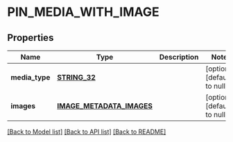 # PIN_MEDIA_WITH_IMAGE

## Properties
Name | Type | Description | Notes
------------ | ------------- | ------------- | -------------
**media_type** | [**STRING_32**](STRING_32.md) |  | [optional] [default to null]
**images** | [**IMAGE_METADATA_IMAGES**](ImageMetadata_images.md) |  | [optional] [default to null]

[[Back to Model list]](../README.md#documentation-for-models) [[Back to API list]](../README.md#documentation-for-api-endpoints) [[Back to README]](../README.md)


